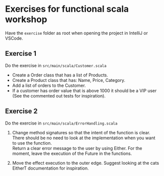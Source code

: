 # Exercises for functional scala workshop

Have the `exercise` folder as root when opening the project in IntelliJ or VSCode.

## Exercise 1

Do the exercise in `src/main/scala/Customer.scala`

- Create a Order class that has a list of Products.
- Create a Product class that has: Name, Price, Category.
- Add a list of orders to the Customer.
- If a customer has order value that is above 1000 it should be a VIP user (See the commented out tests for inspiration).

## Exercise 2

Do the exercise in `src/main/scala/ErrorHandling.scala`

1. Change method signatures so that the intent of the function is clear.
  There should be no need to look at the implementation when you want to use the function.  
  Return a clear error message to the user by using Either.
  For the moment, leave the execution of the Future in the functions.  
  
2. Move the effect execution to the outer edge.
  Suggest looking at the cats EitherT documentation for inspiration.

